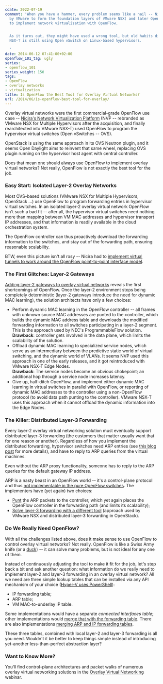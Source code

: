 ```yaml
---
cdate: 2022-07-19
comment: 'When you have a hammer, every problem seems like a nail -- Nicira (acquired
  by VMware to form the foundation layers of VMware NSX) and later Open Daylight tried
  to implement network virtualization with OpenFlow.


  As it turns out, they might have used a wrong tool, but old habits die hard: VMware
  NSX-T is still using Open vSwitch on Linux-based hypervisors.

  '
date: 2014-06-12 07:41:00+02:00
openflow_101_tag: ugly
series:
- openflow_101
series_weight: 150
tags:
- OpenFlow
- overlay networks
- virtualization
title: Is OpenFlow the Best Tool for Overlay Virtual Networks?
url: /2014/06/is-openflow-best-tool-for-overlay/
---
```

Overlay virtual networks were the first commercial-grade OpenFlow use case -- [Nicira's Network Virtualization Platform](/2011/10/what-is-nicira-really-up-to/) (NVP -- rebranded as VMware NSX for Multiple Hypervisors after the acquisition, and finally rearchitected into VMware NSX-T) used OpenFlow to program the hypervisor virtual switches (Open vSwitches -- OVS).

OpenStack is using the same approach in its OVS Neutron plugin, and it seems Open Daylight aims to reinvent that same wheel, replacing OVS plugin running on the hypervisor host agent with central controller.

Does that mean one should always use OpenFlow to implement overlay virtual networks? Not really, OpenFlow is not exactly the best tool for the job.
<!--more-->
### Easy Start: Isolated Layer-2 Overlay Networks

Most OVS-based solutions (VMware NSX for Multiple Hypervisors, OpenStack ...) use OpenFlow to program forwarding entries in hypervisor virtual switches. In an isolated layer-2 overlay virtual network OpenFlow isn't such a bad fit -- after all, the hypervisor virtual switches need nothing more than mapping between VM MAC addresses and hypervisor transport IP addresses, and that information is readily available in the cloud orchestration system.

The OpenFlow controller can thus proactively download the forwarding information to the switches, and stay out of the forwarding path, ensuring reasonable scalability.

BTW, even this picture isn't all rosy -- Nicira had to [implement virtual tunnels to work around the OpenFlow point-to-point interface model](/2013/08/are-overlay-networking-tunnels/).

### The First Glitches: Layer-2 Gateways

[Adding layer-2 gateways to overlay virtual networks](/2014/05/connecting-legacy-servers-to-overlay/) reveals the first shortcomings of OpenFlow. Once the layer-2 environment stops being completely deterministic (layer-2 gateways introduce the need for dynamic MAC learning), the solution architects have only a few choices:

-   Perform dynamic MAC learning in the OpenFlow controller -- all frames with unknown source MAC addresses are punted to the controller, which builds the dynamic MAC address table and downloads the modified forwarding information to all switches participating in a layer-2 segment. This is the approach used by NEC's ProgrammableFlow solution.\
    **Drawback**: controller gets involved in the data plane, which limits the scalability of the solution.
-   Offload dynamic MAC learning to specialized service nodes, which serve as an intermediary between the predictive static world of virtual switching, and the dynamic world of VLANs. It seems NVP used this approach in one of the early releases, and it got reintroduced with VMware NSX-T Edge Nodes.\
    **Drawback**: The service nodes become an obvious chokepoint; an additional hop through a service node increases latency.
-   Give up, half-ditch OpenFlow, and implement either dynamic MAC learning in virtual switches in parallel with OpenFlow, or reporting of dynamic MAC addresses to the controller using a non-OpenFlow protocol (to avoid data path punting to the controller). VMware NSX-T uses this approach when it cannot offload the dynamic information into the Edge Nodes.

### The Killer: Distributed Layer-3 Forwarding

Every layer-2 overlay virtual networking solution must eventually support distributed layer-3 forwarding (the customers that matter usually want that for one reason or another). Regardless of how you implement the distributed forwarding, hypervisor switches need ARP entries (see [this blog post](/2013/10/the-intricacies-of-optimal-layer-3/) for more details), and have to reply to ARP queries from the virtual machines.

Even without the ARP proxy functionality, someone has to reply to the ARP queries for the default gateway IP address.

ARP is a nasty beast in an OpenFlow world -- it's a control-plane protocol and thus [not implementable in the pure OpenFlow switches](/2013/06/implementing-control-plane-protocols/). The implementers have (yet again) two choices:

-   [Punt](/2013/03/controller-based-packet-forwarding-in/) the ARP packets to the controller, which yet again places the OpenFlow controller in the forwarding path (and limits its scalability);
-   [Solve layer-3 forwarding with a different tool](/2013/11/layer-2-and-layer-3-switching-in-vmware/) (approach used by VMware NSX and distributed layer-3 forwarding in OpenStack).

### Do We Really Need OpenFlow?

With all the challenges listed above, does it make sense to use OpenFlow to control overlay virtual networks? Not really. OpenFlow is like a Swiss Army knife (or a [duck](/2009/06/atm-is-like-duck/)) -- it can solve many problems, but is not ideal for any one of them.

Instead of continuously adjusting the tool to make it fit for the job, let's step back a bit and ask another question: what information do we really need to implement layer-2 and layer-3 forwarding in an overlay virtual network? All we need are three simple lookup tables that can be installed via any API mechanism of your choice ([Hyper-V uses PowerShell](/2012/12/hyper-v-network-virtualization-wnvnvgre/)):

-   IP forwarding table;
-   ARP table;
-   VM MAC-to-underlay IP table.

Some implementations would have a separate *connected interfaces table*; other implementations would [merge that with the forwarding table](/2007/05/what-is-cached-cef-adjacency/). There are also implementations [merging ARP and IP forwarding tables](/2014/02/this-is-not-host-route-youre-looking-for/).

These three tables, combined with local layer-2 and layer-3 forwarding is all you need. Wouldn't it be better to keep things simple instead of introducing yet-another less-than-perfect abstraction layer?

### Want to Know More?

You'll find control-plane architectures and packet walks of numerous overlay virtual networking solutions in the [Overlay Virtual Networking](http://www.ipspace.net/Overlay_Virtual_Networking) webinar.
